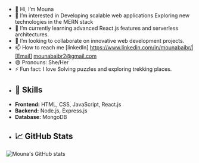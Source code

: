 - 👋 Hi, I’m Mouna
- 👀 I’m interested in Developing scalable web applications  Exploring new technologies in the MERN stack
- 🌱  I’m currently learning advanced React.js features and serverless architectures.
- 💞️ I’m looking to collaborate on innovative web development projects.
- 📫 How to reach me [linkedIn] https://www.linkedin.com/in/mounabaibr/|[Email] mounabaibr2@gmail.com
- 😄 Pronouns: She/Her
- ⚡ Fun fact: I love Solving puzzles and exploring trekking places.
- ## 🚀 Skills
- **Frontend:** HTML, CSS, JavaScript, React.js
- **Backend:** Node.js, Express.js
- **Database:** MongoDB
- ## 📈 GitHub Stats
![Mouna's GitHub stats](https://github-readme-stats.vercel.app/api?username=mounabaibr2000&show_icons=true&theme=radical)


<!---
mounabaibr2000/mounabaibr2000 is a ✨ special ✨ repository because its `README.md` (this file) appears on your GitHub profile.
You can click the Preview link to take a look at your changes.
--->
